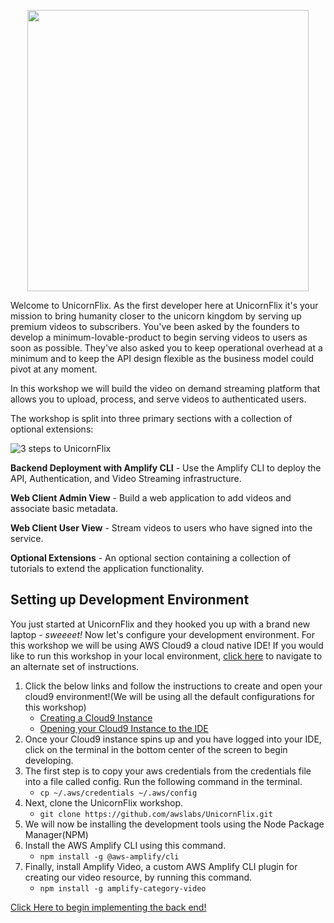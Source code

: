 <p align="center">
  <img src="https://www.amplify-video.com/unicornflix/logo.png" width="450">
</p>

Welcome to UnicornFlix. As the first developer here at UnicornFlix it's your mission to bring humanity closer to the unicorn kingdom by serving up premium videos to subscribers. You've been asked by the founders to develop a minimum-lovable-product to begin serving videos to users as soon as possible. They've also asked you to keep operational overhead at a minimum and to keep the API design flexible as the business model could pivot at any moment.

In this workshop we will build the video on demand streaming platform that allows you to upload, process, and serve videos to authenticated users.

The workshop is split into three primary sections with a collection of optional extensions:

![3 steps to UnicornFlix](https://www.amplify-video.com/unicornflix/steps.png)

**Backend Deployment with Amplify CLI** - Use the Amplify CLI to deploy the API, Authentication, and Video Streaming infrastructure.

**Web Client Admin View** - Build a web application to add videos and associate basic metadata.

**Web Client User View** - Stream videos to users who have signed into the service.

**Optional Extensions** - An optional section containing a collection of tutorials to extend the application functionality.

## Setting up Development Environment

You just started at UnicornFlix and they hooked you up with a brand new laptop - _sweeeet!_ Now let's configure your development environment. For this workshop we will be using AWS Cloud9 a cloud native IDE! If you would like to run this workshop in your local environment, [click here](./documentation/Local_Env.md) to navigate to an alternate set of instructions.

1. Click the below links and follow the instructions to create and open your cloud9 environment!(We will be using all the default configurations for this workshop)
    * [Creating a Cloud9 Instance](https://docs.aws.amazon.com/cloud9/latest/user-guide/create-environment-main.html)
    * [Opening your Cloud9 Instance to the IDE](https://docs.aws.amazon.com/cloud9/latest/user-guide/open-environment.html)
1. Once your Cloud9 instance spins up and you have logged into your IDE, click on the terminal in the bottom center of the screen to begin developing.
1. The first step is to copy your aws  credentials from the credentials file into a file called config. Run the following command in the terminal.
    * `cp ~/.aws/credentials ~/.aws/config`
1. Next, clone the UnicornFlix workshop. 
    * `git clone https://github.com/awslabs/UnicornFlix.git`
1. We will now be installing the development tools using the Node Package Manager(NPM)
1. Install the AWS Amplify CLI using this command.
    * `npm install -g @aws-amplify/cli`
1. Finally, install Amplify Video, a custom AWS Amplify CLI plugin for creating our video resource, by running this command. 
    * `npm install -g amplify-category-video`


[Click Here to begin implementing the back end!](./documentation/Backend.md)
